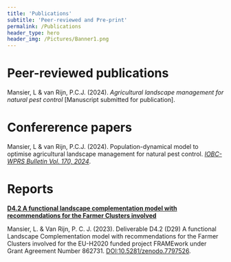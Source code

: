 ```yaml
---
title: 'Publications'
subtitle: 'Peer-reviewed and Pre-print'
permalink: /Publications
header_type: hero
header_img: /Pictures/Banner1.png
---
```


# Peer-reviewed publications

Mansier, L & van Rijn, P.C.J. (2024). *Agricultural landscape management for natural pest control* [Manuscript submitted for publication].

# Confererence papers

Mansier, L & van Rijn, P.C.J. (2024). Population-dynamical model to optimise agricultural landscape management for natural pest control. [*IOBC-WPRS Bulletin Vol. 170, 2024*](https://iobc-wprs.org/product/iobc-wprs-bulletin-vol-170-2024/).

# Reports

**[D4.2 A functional landscape complementation model with recommendations for the Farmer Clusters involved]( https://www.researchgate.net/publication/370083771_D42_A_functional_landscape_complementation_model_with_recommendations_for_the_Farmer_Clusters_involved)**

Mansier, L. & Van Rijn, P. C. J. (2023). Deliverable D4.2 (D29) A functional Landscape Complementation model with recommendations for the Farmer Clusters involved for the EU-H2020 funded project FRAMEwork under Grant Agreement Number 862731. [DOI:10.5281/zenodo.7797526](https://zenodo.org/record/7797526). 
